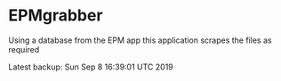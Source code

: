# EPMgrabber
Using a database from the EPM app this application scrapes the files as required


Latest backup: Sun Sep 8 16:39:01 UTC 2019
